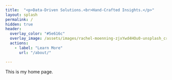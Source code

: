 ```yaml
---
title:  "<p>Data-Driven Solutions.<br>Hand-Crafted Insights.</p>"
layout: splash
permalink: /
hidden: true
header:
  overlay_color: "#5e616c"
  overlay_image: /assets/images/rachel-moenning-zjxYwd4HOu0-unsplash_crop.jpg
  actions: 
    - label: "Learn More"
      url: "/about/" 

---
```


This is my home page.
